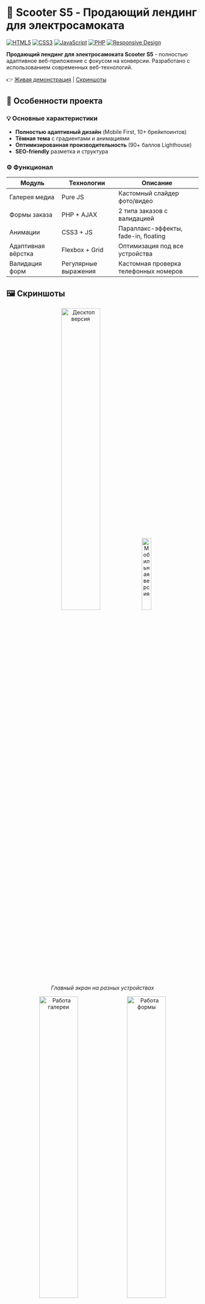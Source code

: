 # 🛴 Scooter S5 - Продающий лендинг для электросамоката

[![HTML5](https://img.shields.io/badge/HTML5-E34F26?style=flat&logo=html5&logoColor=white)](https://developer.mozilla.org/ru/docs/Web/HTML)
[![CSS3](https://img.shields.io/badge/CSS3-1572B6?style=flat&logo=css3&logoColor=white)](https://developer.mozilla.org/ru/docs/Web/CSS)
[![JavaScript](https://img.shields.io/badge/JavaScript-F7DF1E?style=flat&logo=javascript&logoColor=black)](https://developer.mozilla.org/ru/docs/Web/JavaScript)
[![PHP](https://img.shields.io/badge/PHP-777BB4?style=flat&logo=php&logoColor=white)](https://www.php.net/)
[![Responsive Design](https://img.shields.io/badge/Responsive-Design-green)](https://developer.mozilla.org/en-US/docs/Learn/CSS/CSS_layout/Responsive_Design)

**Продающий лендинг для электросамоката Scooter S5** - полностью адаптивное веб-приложение с фокусом на конверсии. Разработано с использованием современных веб-технологий.

👉 [Живая демонстрация](https://kiberwitch.github.io/Landing-Page/) | [Скриншоты](#скриншоты) 

## 🚀 Особенности проекта

### 💡 Основные характеристики
- **Полностью адаптивный дизайн** (Mobile First, 10+ брейкпоинтов)
- **Тёмная тема** с градиентами и анимациями
- **Оптимизированная производительность** (90+ баллов Lighthouse)
- **SEO-friendly** разметка и структура

### ⚙️ Функционал
| Модуль              | Технологии         | Описание                                  |
|---------------------|--------------------|-------------------------------------------|
| Галерея медиа       | Pure JS            | Кастомный слайдер фото/видео              |
| Формы заказа        | PHP + AJAX         | 2 типа заказов с валидацией               |
| Анимации            | CSS3 + JS          | Параллакс-эффекты, fade-in, floating      |
| Адаптивная вёрстка  | Flexbox + Grid     | Оптимизация под все устройства            |
| Валидация форм      | Регулярные выражения | Кастомная проверка телефонных номеров    |

## 🖼️ Скриншоты

<div align="center">
  <img src="screenshots/desktop-view.png" alt="Десктоп версия" width="45%">
  <img src="screenshots/mobile-view.png" alt="Мобильная версия" width="22%">
  
  *Главный экран на разных устройствах*
</div>

<div align="center">
  <img src="screenshots/gallery.gif" alt="Работа галереи" width="45%">
  <img src="screenshots/form.gif" alt="Работа формы" width="45%">
  
  *Интерактивные элементы: галерея и форма заказа*
</div>

## 🛠️ Технические особенности

### 🧩 Архитектурные решения
```mermaid
graph TD
    A[Главная страница] --> B[Медиа-галерея]
    A --> C[Форма самовывоза]
    A --> D[Форма доставки]
    A --> E[ТТХ самоката]
    C --> F[PHP обработчик]
    D --> F[PHP обработчик]
    F --> G[Отправка email]
